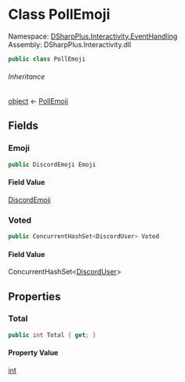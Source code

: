 # Class PollEmoji

Namespace: [DSharpPlus.Interactivity.EventHandling](DSharpPlus.Interactivity.EventHandling.md)  
Assembly: DSharpPlus.Interactivity.dll

```csharp
public class PollEmoji
```

###### Inheritance

[object](https://learn.microsoft.com/dotnet/api/system.object) ← 
[PollEmoji](DSharpPlus.Interactivity.EventHandling.PollEmoji.md)

## Fields

### <a id="DSharpPlus_Interactivity_EventHandling_PollEmoji_Emoji"></a>Emoji

```csharp
public DiscordEmoji Emoji
```

#### Field Value

[DiscordEmoji](DSharpPlus.Entities.DiscordEmoji.md)

### <a id="DSharpPlus_Interactivity_EventHandling_PollEmoji_Voted"></a>Voted

```csharp
public ConcurrentHashSet<DiscordUser> Voted
```

#### Field Value

ConcurrentHashSet<[DiscordUser](DSharpPlus.Entities.DiscordUser.md)\>

## Properties

### <a id="DSharpPlus_Interactivity_EventHandling_PollEmoji_Total"></a>Total

```csharp
public int Total { get; }
```

#### Property Value

[int](https://learn.microsoft.com/dotnet/api/system.int32)

